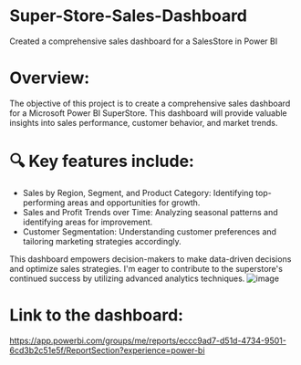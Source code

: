# Super-Store-Sales-Dashboard
Created a comprehensive sales dashboard for a SalesStore in Power BI

# Overview:
The objective of this project is to create a comprehensive sales dashboard for a Microsoft Power BI SuperStore. This dashboard will provide valuable insights into sales performance, customer behavior, and market trends.

# 🔍 Key features include:
- Sales by Region, Segment, and Product Category: Identifying top-performing areas and opportunities for growth.
- Sales and Profit Trends over Time: Analyzing seasonal patterns and identifying areas for improvement.
- Customer Segmentation: Understanding customer preferences and tailoring marketing strategies accordingly.

This dashboard empowers decision-makers to make data-driven decisions and optimize sales strategies. I'm eager to contribute to the superstore's continued success by utilizing advanced analytics techniques.
![image](https://github.com/user-attachments/assets/402e2640-056d-447f-b8ef-f29d4674fd3c)


# Link to the dashboard:
https://app.powerbi.com/groups/me/reports/eccc9ad7-d51d-4734-9501-6cd3b2c51e5f/ReportSection?experience=power-bi
